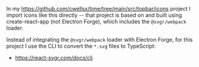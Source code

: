 In my https://github.com/cwellsx/time/tree/main/src/topbar/icons project I import icons like this directly -- that
project is based on and built using create-react-app (not Electron Forge), which includes the `@svgr/webpack` loader.

Instead of integrating the `@svgr/webpack` loader with Electron Forge,
for this project I use the CLI to convert the `*.svg` files to TypeScript:

- https://react-svgr.com/docs/cli
